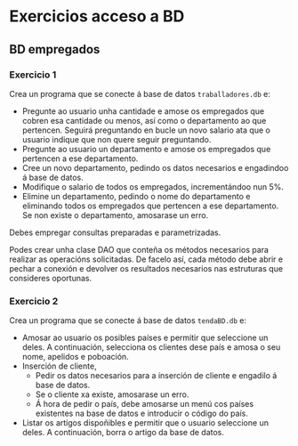 # Exercicios acceso a BD

## BD empregados

### Exercicio 1

Crea un programa que se conecte á base de datos `traballadores.db` e:

- Pregunte ao usuario unha cantidade e amose os empregados que cobren esa cantidade ou menos, así como o departamento ao que pertencen. Seguirá preguntando en bucle un novo salario ata que o usuario indique que non quere seguir preguntando.
- Pregunte ao usuario un departamento e amose os empregados que pertencen a ese departamento.
- Cree un novo departamento, pedindo os datos necesarios e engadindoo á base de datos.
- Modifique o salario de todos os empregados, incrementándoo nun 5%.
- Elimine un departamento, pedindo o nome do departamento e eliminando todos os empregados que pertencen a ese departamento. Se non existe o departamento, amosarase un erro.

Debes empregar consultas preparadas e parametrizadas.

Podes crear unha clase DAO que conteña os métodos necesarios para realizar as operacións solicitadas. De facelo así, cada método debe abrir e pechar a conexión e devolver os resultados necesarios nas estruturas que consideres oportunas.

### Exercicio 2

Crea un programa que se conecte á base de datos `tendaBD.db` e:

- Amosar ao usuario os posibles países e permitir que seleccione un deles. A continuación, selecciona os clientes dese país e amosa o seu nome, apelidos e poboación.
- Inserción de cliente,
  - Pedir os datos necesarios para a inserción de cliente e engadilo á base de datos.
  - Se o cliente xa existe, amosarase un erro.
  - Á hora de pedir o país, debe amosarse un menú cos países existentes na base de datos e introducir o código do país.
- Listar os artigos dispoñibles e permitir que o usuario seleccione un deles. A continuación, borra o artigo da base de datos.